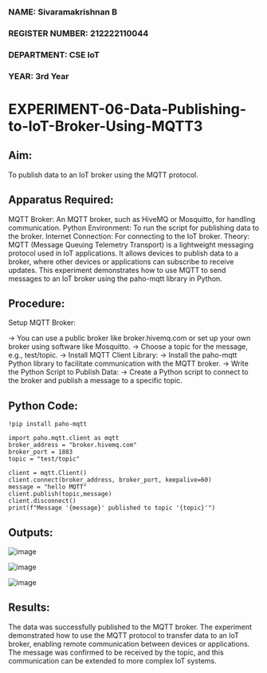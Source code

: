 ### NAME: Sivaramakrishnan B 
### REGISTER NUMBER: 212222110044
### DEPARTMENT: CSE IoT
### YEAR: 3rd Year

# EXPERIMENT-06-Data-Publishing-to-IoT-Broker-Using-MQTT3

## Aim:
To publish data to an IoT broker using the MQTT protocol.

## Apparatus Required:
MQTT Broker: An MQTT broker, such as HiveMQ or Mosquitto, for handling communication.
Python Environment: To run the script for publishing data to the broker.
Internet Connection: For connecting to the IoT broker.
Theory:
MQTT (Message Queuing Telemetry Transport) is a lightweight messaging protocol used in IoT applications. It allows devices to publish data to a broker, where other devices or applications can subscribe to receive updates. This experiment demonstrates how to use MQTT to send messages to an IoT broker using the paho-mqtt library in Python.

## Procedure:
Setup MQTT Broker:

-> You can use a public broker like broker.hivemq.com or set up your own broker using software like Mosquitto.
-> Choose a topic for the message, e.g., test/topic.
-> Install MQTT Client Library:
-> Install the paho-mqtt Python library to facilitate communication with the MQTT broker.
-> Write the Python Script to Publish Data:
-> Create a Python script to connect to the broker and publish a message to a specific topic.

## Python Code:
```
!pip install paho-mqtt
```
```
import paho.mqtt.client as mqtt
broker_address = "broker.hivemq.com"
broker_port = 1883
topic = "test/topic"

client = mqtt.Client()
client.connect(broker_address, broker_port, keepalive=60)
message = "hello MQTT"
client.publish(topic,message)
client.disconnect()
print(f"Message '{message}' published to topic '{topic}'")
```

## Outputs:
![image](https://github.com/user-attachments/assets/1d94cda8-a75e-4af3-8713-b3100d848b06)

![image](https://github.com/user-attachments/assets/c7ca1806-3ecc-45f3-8a41-f493cea9642f)

![image](https://github.com/user-attachments/assets/0936f26c-f4bc-46cd-8a82-c5d872118d5b)


## Results:
The data was successfully published to the MQTT broker. The experiment demonstrated how to use the MQTT protocol to transfer data to an IoT broker, enabling remote communication between devices or applications. The message was confirmed to be received by the topic, and this communication can be extended to more complex IoT systems.
